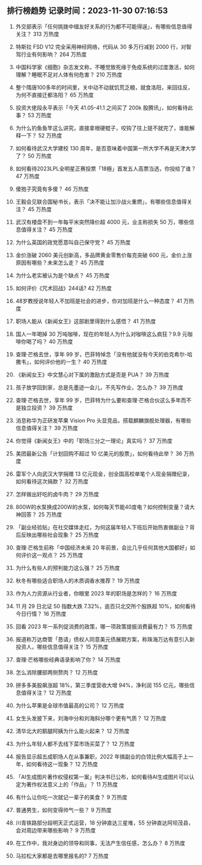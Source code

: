
## 排行榜趋势 记录时间：2023-11-30 07:16:53
  
  1. 外交部表示「任何挑拨中缅友好关系的行为都不可能得逞」，有哪些信息值得关注？ 313 万热度
    
  2. 特斯拉 FSD V12 完全采用神经网络，代码从 30 多万行减到 2000 行，对智驾行业有何影响？ 264 万热度
    
  3. 中国科学家《细胞》杂志发文称，不睡觉致死缘于免疫系统的过度激活，如何理解？睡眠不足对人体有何危害？ 210 万热度
    
  4. 整个隋唐100多年的时间里，关中动不动就饥荒乏粮，就食洛阳，来回往反，为何不直接迁都洛阳？ 65 万热度
    
  5. 投资大佬段永平表示「今天 41.05-41.1 之间买了 200k 股腾讯」，如何看待此事？ 53 万热度
    
  6. 为什么钓鱼鱼竿这么讲究，直接拿根硬棍子，咬钩了往上提不就完了，谁能解释一下？ 52 万热度
    
  7. 如何看待武汉大学建校 130 周年，是否意味着中国第一所大学不再是天津大学了？ 50 万热度
    
  8. 如何看待2023LPL全明星正赛投票「18極」首发五人高票当选，你投给了谁？ 47 万热度
    
  9. 傻狍子究竟有多傻？ 46 万热度
    
  10. 王毅会见联合国秘书长，表示「决不能让加沙战火重燃」，有哪些信息值得关注？ 45 万热度
    
  11. 武汉有楼盘不到一年每平米突然降价超 4000 元，业主称损失 50 万，哪些信息值得关注？ 45 万热度
    
  12. 为什么英国的政党愿意叫自己保守党？ 45 万热度
    
  13. 金价涨破 2060 美元创新高，多品牌黄金零售价每克突破 600 元，金价上涨原因有哪些？未来怎么走？ 45 万热度
    
  14. 为什么老实被认为是个缺点？ 45 万热度
    
  15. 如何评价《咒术回战》244话? 42 万热度
    
  16. 48岁教授说年轻人不加班是社会的进步，你对加班是什么一种态度？ 41 万热度
    
  17. 职场人能从《新闻女王》这部剧里得到什么感悟？ 41 万热度
    
  18. 国人一年喝掉 30 万吨咖啡，现在的年轻人为什么对咖啡这么疯狂？9.9 元咖啡你喝了吗？ 40 万热度
    
  19. 查理·芒格去世，享年 99 岁，巴菲特悼念「没有他就没有今天的伯克希尔-哈撒韦」，如何评价他的一生？ 40 万热度
    
  20. 《新闻女王》中文慧心对下属的激励方式是否是 PUA？ 39 万热度
    
  21. 孩子放学回到家，总是先墨迹一会儿，不先写作业，怎么办？ 39 万热度
    
  22. 查理·芒格去世，享年 99 岁，巴菲特为什么要和查理·芒格合伙这么多年而不是独立投资？ 39 万热度
    
  23. 消息称华为正研发苹果 Vision Pro 头显竞品，搭载麒麟旗舰处理器，有哪些信息值得关注？ 39 万热度
    
  24. 你觉得《新闻女王》中的「职场三分之一理论」真实吗？ 37 万热度
    
  25. 美团最新公告「计划回购不超过 10 亿美元的股票」，如何看待此举？ 36 万热度
    
  26. 雷军个人向武汉大学捐赠 13 亿元现金，创全国高校单笔个人现金捐赠纪录，如何看待这次捐款？ 32 万热度
    
  27. 怎样做出好吃的卤牛肉？ 29 万热度
    
  28. 800W的水泵换成200W的水泵，如何每天节能40度电？如何控制变量？请大神回答？ 25 万热度
    
  29. 「副业经验贴」在社交媒体走红，为何这届年轻人下班后开始热衷做副业？背后反映出哪些社会现象？ 25 万热度
    
  30. 查理∙芒格生前称「中国经济未来 20 年前景，会比几乎任何其他大国都好」如何评价这一观点？ 25 万热度
    
  31. 为什么有些人的预判能力这么强？ 25 万热度
    
  32. 秋冬有哪些适合职场人的木质调香水推荐？ 19 万热度
    
  33. 作为人力资源从行业者，你眼里 2023 年的职场是怎样的？ 16 万热度
    
  34. 11 月 29 日北证 50 指数大跌 7.32%，逾百只北交所个股跌超 10%，如何看待今日行情？ 16 万热度
    
  35. 回看 2023 年一系列促消费的政策，哪一项政策提振消费最有力？ 15 万热度
    
  36. 报道称万达商管「恳请」债权人同意美元债展期方案，称珠海万达有意引入新投资人，哪些信息值得关注？ 15 万热度
    
  37. 查理·芒格哪些经典语录影响了你？ 14 万热度
    
  38. 怎么消除腰部两侧赘肉？ 12 万热度
    
  39. 拼多多美股飙涨超 18%，第三季度营收大增 94%，净利润 155 亿元，哪些信息值得关注？ 12 万热度
    
  40. 为什么苹果是全球市值最高的公司？ 12 万热度
    
  41. 女生头发披下来，刘海中分和刘海斜分哪个更有气质？ 12 万热度
    
  42. 清华北大的鹅腿阿姨为什么能火起来？ 12 万热度
    
  43. 为什么年轻人都不去线下菜市场买菜了？ 12 万热度
    
  44. 报告显示超五成职场人在从事兼职，2022 年搞副业的白领比例大幅高于上一年，如何看待这一现象？ 12 万热度
    
  45. 「AI生成图片著作权侵权第一案」判决书已公布，如何看待AI生成图片可以认定为著作权法意义上的「作品」？ 11 万热度
    
  46. 有什么让你吃一次就记一辈子的美食？ 9 万热度
    
  47. 普通男生，如何变得帅气一些？ 9 万热度
    
  48. 川青铁路部分段明天正式运营，18 分钟直达三星堆，55 分钟直达阿坝茂县，会对周边带来哪些影响？ 9 万热度
    
  49. 在工作中，我对身边的领导和同事，无法产生信任感，怎么办？ 8 万热度
    
  50. 马拉松大家都是去哪里报名的? 7 万热度
    